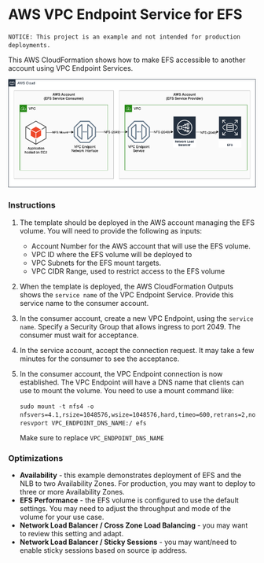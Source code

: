 # AWS VPC Endpoint Service for EFS

`NOTICE: This project is an example and not intended for production deployments.`

This AWS CloudFormation shows how to make EFS accessible to another account using VPC Endpoint Services.

![EFS Example](diagram.png)


### Instructions

1. The template should be deployed in the AWS account managing the EFS volume. You will need to provide the following 
   as inputs:
   - Account Number for the AWS account that will use the EFS volume.
   - VPC ID where the EFS volume will be deployed to
   - VPC Subnets for the EFS mount targets.
   - VPC CIDR Range, used to restrict access to the EFS volume
2. When the template is deployed, the AWS CloudFormation Outputs shows the `service name` of the VPC Endpoint Service. 
  Provide this service name to the consumer account. 
3. In the consumer account, create a new VPC Endpoint, using the `service name`.
   Specify a Security Group that allows ingress to port 2049.
   The consumer must wait for acceptance.
4. In the service account, accept the connection request. It may take a few minutes for the consumer to see
   the acceptance.
5. In the consumer account, the VPC Endpoint connection is now established.
   The VPC Endpoint will have a DNS name that clients can use to mount the volume.
   You need to use a mount command like:
   
   `sudo mount -t nfs4 -o nfsvers=4.1,rsize=1048576,wsize=1048576,hard,timeo=600,retrans=2,noresvport VPC_ENDPOINT_DNS_NAME:/ efs`

   Make sure to replace `VPC_ENDPOINT_DNS_NAME`

### Optimizations

- **Availability** - this example demonstrates deployment of EFS and the NLB to two Availability Zones. 
For production, you may want to deploy to three or more Availability Zones.
- **EFS Performance** - the EFS volume is configured to use the default settings. You may need to adjust the throughput and mode of the volume
for your use case.
- **Network Load Balancer / Cross Zone Load Balancing** - you may want to review this setting and adapt.
- **Network Load Balancer / Sticky Sessions** - you may want/need to enable sticky sessions based on source ip address.
